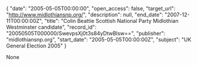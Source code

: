 {
  "date": "2005-05-05T00:00:00", 
  "open_access": false, 
  "target_url": "http://www.midlothiansnp.org/", 
  "description": null, 
  "end_date": "2007-12-11T00:00:00Z", 
  "title": "Colin Beattie Scottish National Party Midlothian Westminster candidate", 
  "record_id": "20050505T000000/SwevpsXj0t3s84yDtwBlsw==", 
  "publisher": "midlothiansnp.org", 
  "start_date": "2005-05-05T00:00:00Z", 
  "subject": "UK General Election 2005"
}

None